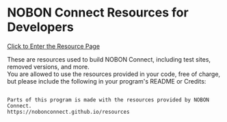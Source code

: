 # NOBON Connect Resources for Developers
[Click to Enter the Resource Page](https://github.com/nobonconnect/nobonconnect.github.io/tree/main/resources)

These are resources used to build NOBON Connect, including test sites, removed versions, and more.<br>
You are allowed to use the resources provided in your code, free of charge, but please include the following in your program's README or Credits:

```

Parts of this program is made with the resources provided by NOBON Connect.
https://nobonconnect.github.io/resources

```
